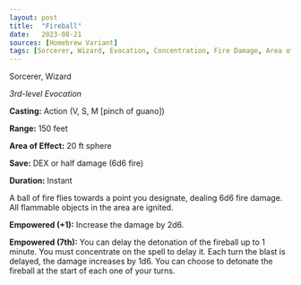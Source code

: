 ```yaml
---
layout: post
title:  "Fireball"
date:   2023-08-21
sources: [Homebrew Variant]
tags: [Sorcerer, Wizard, Evocation, Concentration, Fire Damage, Area of Effect ]
---
```


Sorcerer, Wizard

_3rd-level Evocation_

**Casting:** Action (V, S, M [pinch of guano])

**Range:** 150 feet 

**Area of Effect:** 20 ft sphere

**Save:** DEX or half damage (6d6 fire)

**Duration:** Instant

A ball of fire flies towards a point you designate, dealing 6d6 fire damage. All flammable objects in the area are ignited. 

**Empowered (+1):** Increase the damage by 2d6. 

**Empowered (7th):**  You can delay the detonation of the fireball up to 1 minute. You must concentrate on the spell to delay it. Each turn the blast is delayed, the damage increases by 1d6. You can choose to detonate the fireball at the start of each one of your turns. 

